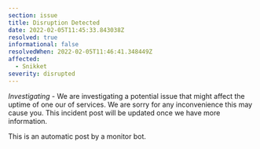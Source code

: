 ```yaml
---
section: issue
title: Disruption Detected
date: 2022-02-05T11:45:33.843038Z
resolved: true
informational: false
resolvedWhen: 2022-02-05T11:46:41.348449Z
affected:
  - Snikket
severity: disrupted
---
```

*Investigating* - We are investigating a potential issue that might affect the uptime of one our of services. We are sorry for any inconvenience this may cause you. This incident post will be updated once we have more information.

This is an automatic post by a monitor bot.
        